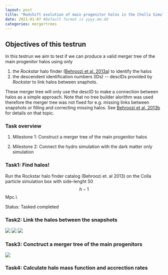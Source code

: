```yaml
---
layout: post
title: "Redshift evolution of main progenitor halos in the Cholla Simulation: A testrun"
date: 2021-01-07 #Default format is yyyy.mm.dd
categories: mergertrees
---
```


## Objectives of this testrun

In this testrun we aim to test if we can produce a valid merger tree of the main progenitor halos using only

1) the <i>Rockstar</i> halo finder (<a href="https://ui.adsabs.harvard.edu/#abs/2013ApJ...762..109B">Behroozi et al. 2013a</a>) to identify the halos
2) the descendent identification numbers (IDs) -- descIDs provided by <i>Rockstar</i> to link halos between snaphots.

These merger tree will only use the descID to make a connection between halos as a simple approach. Note that no tree builder alorithm was used therefore the merger tree was not fixed for e.g. missing links between snapshots or filling and correcting missing halos. See <a href="https://ui.adsabs.harvard.edu/#abs/2013ApJ...763...18B">Behroozi et al. 2013b</a> for details on that topic.

### Task overview

1) Milestone 1: Construct a merger tree of the main progenitor halos

2) Milestone 2: Connect the hydro simulation with the dark matter only simulation


### Task1: Find halos!

Run the Rockstar halo finder catalog (Behroozi et. al 2013) on the Colla particle simulation box with side-lenght 50 $$h-1$$Mpc.\\

Status: Tasked completed 

### Task2: Link the halos between the snapshots

<img src="{{ site.baseurl }}/plots/2021-01-07_Tree3.png">

<img src="{{ site.baseurl }}/plots/2021-01-07_test_cube_SN21-23.png">

<img src="{{ site.baseurl }}/plots/2021-01-07_test_cube_SN21-24+51.png">

### Task3: Conctruct a merger tree of the main progenitors

<img src="{{ site.baseurl }}/plots/2021-01-07_diverse_merger_trees.png">


### Task4: Calculate halo mass function and accrection rates




